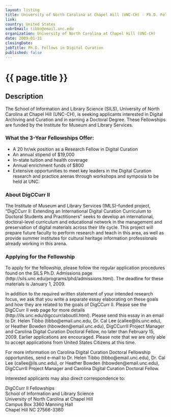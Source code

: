 ```yaml
---
layout: listing
title: University of North Carolina at Chapel Hill (UNC-CH) - Ph.D. Fellows in Digital Curation
link:
country: United States
subrEmail: tibbo@email.unc.edu
organization: University of North Carolina at Chapel Hill (UNC-CH) 
date: 2009-01-31
closingDate: 
jobTitle: Ph.D. Fellows in Digital Curation
published: false
---
```



# {{ page.title }}

## Description





<p>The School of Information and Library Science (SILS), University of
North Carolina at Chapel Hill (UNC-CH), is seeking applicants interested
in Digital Archiving and Curation and in earning a Doctoral Degree.
These Fellowships are funded by the Institute for Museum and Library
Services.
</p>

<h3>What the 3-Year Fellowships Offer:</h3>

<ul>
<li> A 20 hr/wk position as a Research Fellow in Digital Curation</li>
<li>An annual stipend of $19,000</li>
<li> In-state tuition and health coverage</li>
<li>Annual enrichment funds of $800</li>
<li>Extensive opportunities to meet key leaders in the Digital Curation
research and practice arenas through workshops and symposia to be held
at UNC.</li>
</ul>

<h3>About DigCCurr II</h3>

<p>The Institute of Museum and Library Services (IMLS)-funded project,
“DigCCurr II: Extending an International Digital Curation Curriculum to
Doctoral Students and Practitioners” seeks to develop an international,
doctoral-level curriculum and educational network in the management and
preservation of digital materials across their life cycle. This project
will prepare future faculty to perform research and teach in this area,
as well as provide summer institutes for cultural heritage information
professionals already working in this arena.</p>

<h3>Applying for the Fellowship</h3>

<p>To apply for the fellowship, please follow the regular application
procedures found on the SILS Ph.D. Admissions page
(http://sils.unc.edu/programs/phd/admissions.html). The deadline for
these materials is January 1, 2009.
</p>

<p>In addition to the required written statement of your intended research
focus, we ask that you write a separate essay elaborating on these goals
and how they are related to the goals of DigCCurr II. Please see the
DigCCurr II web page for more details
(http://ils.unc.edu/digccurr/aboutII.html). Please send this essay in an
email to Dr. Helen Tibbo (tibbo@email.unc.edu, Dr. Cal Lee (callee@ils.unc.edu), or Heather Bowden (hbowden@email.unc.edu), DigCCurrII Project Manager and Carolina
Digital Curation Doctoral Fellow, no later than February 15, 2009.
Earlier applications are encouraged. Please note that we are only able
to accept applications from United States Citizens at this time.
</p>
<p>
For more information on Carolina Digital Curation Doctoral Fellowship
opportunities, send e-mail to Dr. Helen Tibbo (tibbo@email.unc.edu), Dr. Cal Lee (callee@ils.unc.edu), or Heather Bowden (hbowden@email.unc.edu), DigCCurrII Project Manager and Carolina
Digital Curation Doctoral Fellow.
</p>

<p>Interested applicants may also direct correspondence to:</p>

<p>DigCCurr II Fellowships <br />
School of Information and Library Science<br />
University of North Carolina at Chapel Hill<br />
Campus Box 3360 Manning Hall<br />
Chapel Hill NC 27566-3360
</p>
